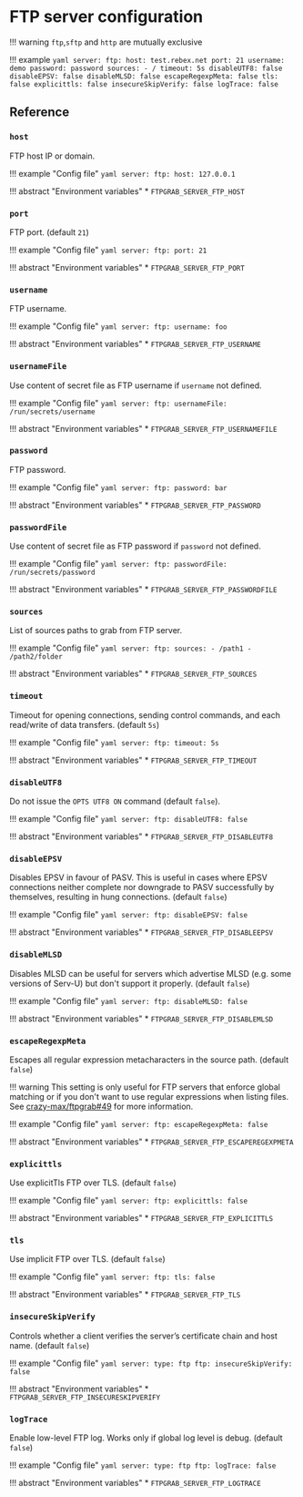 # FTP server configuration

!!! warning
    `ftp`,`sftp` and `http` are mutually exclusive

!!! example
    ```yaml
    server:
      ftp:
        host: test.rebex.net
        port: 21
        username: demo
        password: password
        sources:
          - /
        timeout: 5s
        disableUTF8: false
        disableEPSV: false
        disableMLSD: false
        escapeRegexpMeta: false
        tls: false
        explicittls: false
        insecureSkipVerify: false
        logTrace: false
    ```

## Reference

### `host`

FTP host IP or domain.

!!! example "Config file"
    ```yaml
    server:
      ftp:
        host: 127.0.0.1
    ```

!!! abstract "Environment variables"
    * `FTPGRAB_SERVER_FTP_HOST`

### `port`

FTP port. (default `21`)

!!! example "Config file"
    ```yaml
    server:
      ftp:
        port: 21
    ```

!!! abstract "Environment variables"
    * `FTPGRAB_SERVER_FTP_PORT`

### `username`

FTP username.

!!! example "Config file"
    ```yaml
    server:
      ftp:
        username: foo
    ```

!!! abstract "Environment variables"
    * `FTPGRAB_SERVER_FTP_USERNAME`

### `usernameFile`

Use content of secret file as FTP username if `username` not defined.

!!! example "Config file"
    ```yaml
    server:
      ftp:
        usernameFile: /run/secrets/username
    ```

!!! abstract "Environment variables"
    * `FTPGRAB_SERVER_FTP_USERNAMEFILE`

### `password`

FTP password.

!!! example "Config file"
    ```yaml
    server:
      ftp:
        password: bar
    ```

!!! abstract "Environment variables"
    * `FTPGRAB_SERVER_FTP_PASSWORD`

### `passwordFile`

Use content of secret file as FTP password if `password` not defined.

!!! example "Config file"
    ```yaml
    server:
      ftp:
        passwordFile: /run/secrets/password
    ```

!!! abstract "Environment variables"
    * `FTPGRAB_SERVER_FTP_PASSWORDFILE`

### `sources`

List of sources paths to grab from FTP server.

!!! example "Config file"
    ```yaml
    server:
      ftp:
        sources:
          - /path1
          - /path2/folder
    ```

!!! abstract "Environment variables"
    * `FTPGRAB_SERVER_FTP_SOURCES`

### `timeout`

Timeout for opening connections, sending control commands, and each read/write of data transfers. (default `5s`)

!!! example "Config file"
    ```yaml
    server:
      ftp:
        timeout: 5s
    ```

!!! abstract "Environment variables"
    * `FTPGRAB_SERVER_FTP_TIMEOUT`

### `disableUTF8`

Do not issue the `OPTS UTF8 ON` command (default `false`).

!!! example "Config file"
    ```yaml
    server:
      ftp:
        disableUTF8: false
    ```

!!! abstract "Environment variables"
    * `FTPGRAB_SERVER_FTP_DISABLEUTF8`

### `disableEPSV`

Disables EPSV in favour of PASV. This is useful in cases where EPSV connections neither complete nor downgrade to
PASV successfully by themselves, resulting in hung connections. (default `false`)

!!! example "Config file"
    ```yaml
    server:
      ftp:
        disableEPSV: false
    ```

!!! abstract "Environment variables"
    * `FTPGRAB_SERVER_FTP_DISABLEEPSV`

### `disableMLSD`

Disables MLSD can be useful for servers which advertise MLSD (e.g. some versions of Serv-U) but don't support it
properly. (default `false`)

!!! example "Config file"
    ```yaml
    server:
      ftp:
        disableMLSD: false
    ```

!!! abstract "Environment variables"
    * `FTPGRAB_SERVER_FTP_DISABLEMLSD`

### `escapeRegexpMeta`

Escapes all regular expression metacharacters in the source path. (default `false`)

!!! warning
    This setting is only useful for FTP servers that enforce global matching or
    if you don't want to use regular expressions when listing files. See [crazy-max/ftpgrab#49](https://github.com/crazy-max/ftpgrab/issues/49#issuecomment-489137115)
    for more information.

!!! example "Config file"
    ```yaml
    server:
      ftp:
        escapeRegexpMeta: false
    ```

!!! abstract "Environment variables"
    * `FTPGRAB_SERVER_FTP_ESCAPEREGEXPMETA`

### `explicittls`

Use explicitTls FTP over TLS. (default `false`)

!!! example "Config file"
    ```yaml
    server:
      ftp:
        explicittls: false
    ```

!!! abstract "Environment variables"
    * `FTPGRAB_SERVER_FTP_EXPLICITTLS`

### `tls`

Use implicit FTP over TLS. (default `false`)

!!! example "Config file"
    ```yaml
    server:
      ftp:
        tls: false
    ```

!!! abstract "Environment variables"
    * `FTPGRAB_SERVER_FTP_TLS`

### `insecureSkipVerify`

Controls whether a client verifies the server’s certificate chain and host name. (default `false`)

!!! example "Config file"
    ```yaml
    server:
      type: ftp
      ftp:
        insecureSkipVerify: false
    ```

!!! abstract "Environment variables"
    * `FTPGRAB_SERVER_FTP_INSECURESKIPVERIFY`

### `logTrace`

Enable low-level FTP log. Works only if global log level is debug. (default `false`)

!!! example "Config file"
    ```yaml
    server:
      type: ftp
      ftp:
        logTrace: false
    ```

!!! abstract "Environment variables"
    * `FTPGRAB_SERVER_FTP_LOGTRACE`
